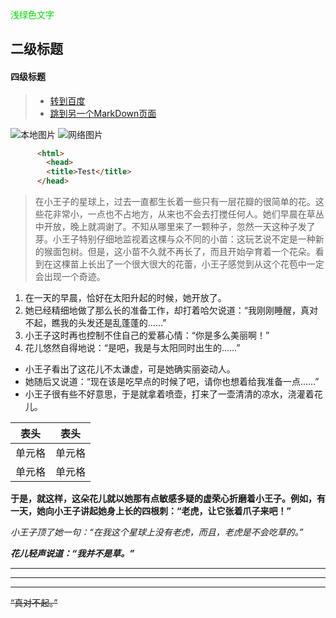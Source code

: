 <font color="#00dd00">浅绿色文字</font><br />
## 二级标题
#### 四级标题

> - [转到百度](https://www.baidu.com)
> - [跳到另一个MarkDown页面](https://github.com/xiaohuang-rose/first/blob/main/second.md)

![本地图片]()
![网络图片](https://gimg2.baidu.com/image_search/src=http%3A%2F%2Fcdn.duitang.com%2Fuploads%2Fitem%2F201410%2F20%2F20141020162058_UrMNe.jpeg&refer=http%3A%2F%2Fcdn.duitang.com&app=2002&size=f9999,10000&q=a80&n=0&g=0n&fmt=jpeg?sec=1622203245&t=7e6611e15921201dfa61c5714b117b1b)

```html
      <html>
        <head>
        <title>Test</title>
      </head>
```
>在小王子的星球上，过去一直都生长着一些只有一层花瓣的很简单的花。这些花非常小，一点也不占地方，从来也不会去打搅任何人。她们早晨在草丛中开放，晚上就凋谢了。不知从哪里来了一颗种子，忽然一天这种子发了芽。小王子特别仔细地监视着这棵与众不同的小苗：这玩艺说不定是一种新的猴面包树。但是，这小苗不久就不再长了，而且开始孕育着一个花朵。看到在这棵苗上长出了一个很大很大的花蕾，小王子感觉到从这个花苞中一定会出现一个奇迹。

1. 在一天的早晨，恰好在太阳升起的时候，她开放了。
2. 她已经精细地做了那么长的准备工作，却打着哈欠说道：“我刚刚睡醒，真对不起，瞧我的头发还是乱蓬蓬的……”
3. 小王子这时再也控制不住自己的爱慕心情：“你是多么美丽啊！”
4. 花儿悠然自得地说：“是吧，我是与太阳同时出生的……”

- 小王子看出了这花儿不太谦虚，可是她确实丽姿动人。
- 她随后又说道：“现在该是吃早点的时候了吧，请你也想着给我准备一点……”
- 小王子很有些不好意思，于是就拿着喷壶，打来了一壶清清的凉水，浇灌着花儿。

|  表头   | 表头  |
|  -----  | -----  |
| 单元格  | 单元格 |
| 单元格  | 单元格 |

**于是，就这样，这朵花儿就以她那有点敏感多疑的虚荣心折磨着小王子。例如，有一天，她向小王子讲起她身上长的四根刺：“老虎，让它张着爪子来吧！”**

*小王子顶了她一句：“在我这个星球上没有老虎，而且，老虎是不会吃草的。”*

***花儿轻声说道：“我并不是草。”***

---
---
****


~~“真对不起。”~~
